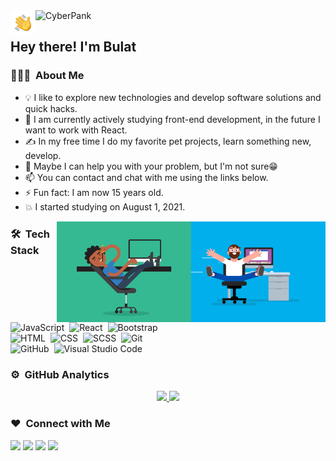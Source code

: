 <img class="test" src="./assets/cyber.gif" alt="CyberPank" width='100%' height="500">
<img src="./assets/hand-wave.gif" alt="Hand wave" width='40' align="left"/><h2>Hey there! I'm Bulat</h2>

### 👨🏻‍💻 &nbsp;About Me

- 💡 I like to explore new technologies and develop software solutions and quick hacks.
- 🌱 I am currently actively studying front-end development, in the future I want to work with React.
- ✍️ In my free time I do my favorite pet projects, learn something new, develop.
- 🤔 Maybe I can help you with your problem, but I'm not sure😁
- 📫 You can contact and chat with me using the links below.
- ⚡ Fun fact: I am now 15 years old.
- 💥 I started studying on August 1, 2021.


<img alt="Coding" src="./assets/20ed06db283022697f34602fdba35ae3.gif" align="right" width="215"/>
<img alt="Coding" src="./assets/coding-green.gif" align="right" width="215"/>

### 🛠 &nbsp;Tech Stack

![JavaScript](https://img.shields.io/badge/-JavaScript-05122A?style=flat&logo=javascript)&nbsp;
![React](https://img.shields.io/badge/-React-05122A?style=flat&logo=react)&nbsp;
![Bootstrap](https://img.shields.io/badge/-Bootstrap-05122A?style=flat&logo=bootstrap&logoColor=563D7C)\
![HTML](https://img.shields.io/badge/-HTML-05122A?style=flat&logo=HTML5)&nbsp;
![CSS](https://img.shields.io/badge/-CSS-05122A?style=flat&logo=CSS3&logoColor=1572B6)&nbsp;
![SCSS](https://img.shields.io/badge/Scss-05122A?style=flat&logo=sass&logoColor=CC6699)&nbsp;
![Git](https://img.shields.io/badge/-Git-05122A?style=flat&logo=git)\
![GitHub](https://img.shields.io/badge/-GitHub-05122A?style=flat&logo=github)&nbsp;
![Visual Studio Code](https://img.shields.io/badge/-Visual%20Studio%20Code-05122A?style=flat&logo=visual-studio-code&logoColor=007ACC)&nbsp;

### ⚙️ &nbsp;GitHub Analytics

<p align="center">
<a href="https://github.com/AVS1508">
  <img height="165em" src="https://github-readme-stats-eight-theta.vercel.app/api?username=Latnove&show_icons=true&theme=algolia&include_all_commits=true&count_private=true"/>
  <img height="165em" src="https://github-readme-stats-eight-theta.vercel.app/api/top-langs/?username=Latnove&layout=compact&langs_count=8&theme=algolia"/>
</a>
</p>

### ❤️ &nbsp;Connect with Me

<p >
<a href="https://t.me/sd34org"><img src="https://img.shields.io/badge/Telegram-2CA5E0?style=flat&logo=telegram&logoColor=white"/></a>
<a href="mailto:r1ghtnowcp2@gamil.com"><img src="https://img.shields.io/badge/-Gmail-D14836?style=flat&logo=Gmail&logoColor=white"/></a>
<a href="https://www.whatsapp.com/"><img src="https://img.shields.io/badge/WhatsApp-25D366?style=flat&logo=whatsapp&logoColor=white"/></a>
<a href="https://instagram.com/12_akhmetzyanovty_07"><img src="https://img.shields.io/badge/-Instagram-E4405F?style=flat&logo=Instagram&logoColor=white"/></a>
</p>
